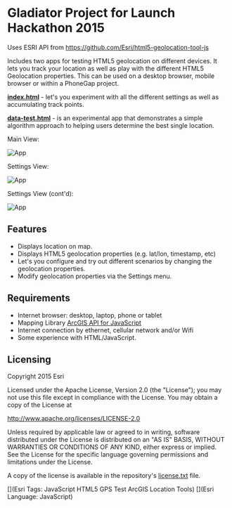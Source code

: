Gladiator Project for Launch Hackathon 2015
=========================

Uses ESRI API from https://github.com/Esri/html5-geolocation-tool-js

Includes two apps for testing HTML5 geolocation on different devices. It lets you track your location as well as play with the different HTML5 Geolocation properties. This can be used on a desktop browser, mobile browser or within a PhoneGap project.

**[index.html](http://esri.github.io/html5-geolocation-tool-js/)** - let's you experiment with all the different settings as well as accumulating track points.

**[data-test.html](http://esri.github.io/html5-geolocation-tool-js/data-test.html)** - is an experimental app that demonstrates a simple algorithm approach to helping users determine the best single location.

Main View:

![App](https://raw.github.com/Esri/html5-geolocation-tool-js/master/html5geolocation_downtown_denver_360w.png)

Settings View:

![App](https://raw.github.com/Esri/html5-geolocation-tool-js/master/html5geolocation_downtown_denver_settings_360w.png)

Settings View (cont'd):

![App](https://raw.github.com/Esri/html5-geolocation-tool-js/master/html5geolocation_downtown_denver_settings2_360w.png)

## Features

* Displays location on map.
* Displays HTML5 geolocation properties (e.g. lat/lon, timestamp, etc)
* Let's you configure and try out different scenarios by changing the geolocation properties.
* Modify geolocation properties via the Settings menu.

## Requirements

* Internet browser: desktop, laptop, phone or tablet
* Mapping Library [ArcGIS API for JavaScript](http://developers.arcgis.com/en/javascript/jssamples/)
* Internet connection by ethernet, cellular network and/or Wifi
* Some experience with HTML/JavaScript.

## Licensing
Copyright 2015 Esri

Licensed under the Apache License, Version 2.0 (the "License");
you may not use this file except in compliance with the License.
You may obtain a copy of the License at

   http://www.apache.org/licenses/LICENSE-2.0

Unless required by applicable law or agreed to in writing, software
distributed under the License is distributed on an "AS IS" BASIS,
WITHOUT WARRANTIES OR CONDITIONS OF ANY KIND, either express or implied.
See the License for the specific language governing permissions and
limitations under the License.

A copy of the license is available in the repository's [license.txt]( https://raw.github.com/Esri/android-gps-test-tool/master/license.txt) file.

[](Esri Tags: JavaScript HTML5 GPS Test ArcGIS Location Tools)
[](Esri Language: JavaScript)